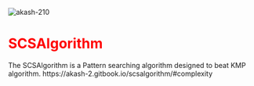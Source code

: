 <p align="left"> <img src="https://komarev.com/ghpvc/?username=akash-210&label=Profile%20views&color=0e75b6&style=flat" alt="akash-210" /> </p>
<h1 style="color:red;">SCSAlgorithm</h1>
The SCSAlgorithm is a Pattern searching algorithm designed to beat KMP algorithm.
https://akash-2.gitbook.io/scsalgorithm/#complexity
